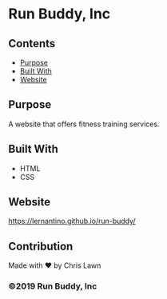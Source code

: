 # Run Buddy, Inc

## Contents
* [Purpose](#purpose)
* [Built With](#built-with)
* [Website](#website)

## Purpose
A website that offers fitness training services. 

## Built With
* HTML
* CSS

## Website
https://lernantino.github.io/run-buddy/

## Contribution
Made with ❤️ by Chris Lawn

### ©️2019 Run Buddy, Inc
